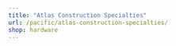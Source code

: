```yaml
---
title: "Atlas Construction Specialties"
url: /pacific/atlas-construction-specialties/
shop: hardware
---
```


